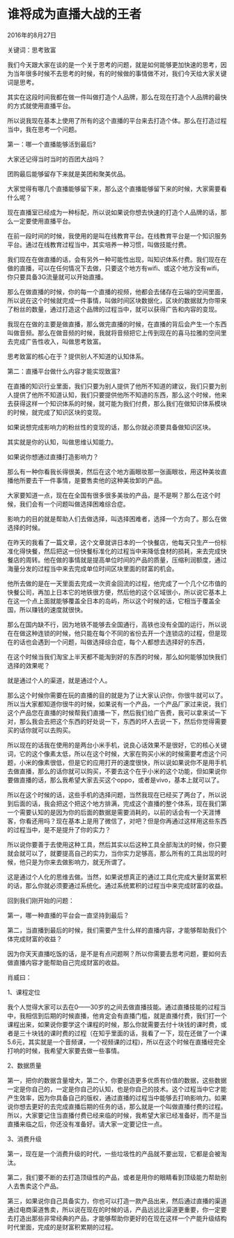 # 谁将成为直播大战的王者

2016年的8月27日

关键词：思考致富

我们今天跟大家在谈的是一个关于思考的问题，就是如何能够更加快速的思考，因为当年很多时候不去思考的时候，有的时候做的事情做不对，我们今天给大家关键词是思考。

其实在这段时间我都在做一件叫做打造个人品牌，那么在现在打造个人品牌的最快的方式就使用直播平台。

所以说我现在基本上使用了所有的这个直播的平台来去打造个体。那么在打造过程当中，我在思考一个问题。

第一：哪一个直播能够活到最后?

大家还记得当时当时的百团大战吗？

团购最后能够留存下来就是美团和聚美优品。

大家觉得有哪几个直播能够留下来，那么这个直播能够留下来的时候，大家需要看什么呢？

现在直播室已经成为一种标配，所以说如果说你想去快速的打造个人品牌的话，那么一定要使用直播平台。

在前一段时间的时候，我使用的是叫在线教育平台。在线教育平台是一个知识服务平台。通过在线教育过程当中，其实培养一种习惯，叫做技能付费。

我们现在在做直播的话，会有另外一种可能性出现，叫知识体系付费。我们现在在做的直播，可以在任何情况下去做，只要这个地方有wifi、或这个地方没有wifi，你只要具备3G流量就可以开始直播。

那么在做直播的时候，你的每一个直播的视频，他都会去储存在云端的空间里面，所以说在这个时候就完成一件事情，叫做时间区块数据化，区块的数据就为你带来了粉丝的数量，通过打造这个品牌的过程当中，就可以获得广告和内容的变现。

我现在在做的主要是做直播，那么做完直播的时候，在直播的背后会产生一个东西叫做音频。那么在做音频的时候，我就将音频把它上传到现在的喜马拉雅的空间里去完成广告性收入，叫做思考致富。

思考致富的核心在于？提供别人不知道的认知体系。

第二：直播平台做什么内容才能实现致富?

在直播的知识行业里面，我们只要为别人提供了他所不知道的建议，我们只要为别人提供了他所不知道认知，我们只要提供他所不知道的东西，那么这个时候，他来去获得这样一个知识体系的时候，就可能为我们付费，那么我们在做知识体系模块的时候，就完成了知识区块的变现。

如果说想完成影响力的粉丝性的变现的话，那么你就必须要具备做知识区块。

其实就是你的认知，叫做思维认知能力。

如果说你想通过直播打造影响力？

那么有一种你看我长得很美，然后在这个地方画眼妆那一张画眼妆，用这种美妆直播他所要去干一件事情，是要售卖他的这种美妆卸的产品。

大家要知道一点，现在在全国有很多很多美妆的产品，是不是啊？那么在这个时候，我们会有一个问题叫做选择困难综合症。

影响力的目的就是帮助人们去做选择，叫选择困难者，选择一个方向了。那么在做选择的时候。

在昨天的我看了一篇文章，这个文章就讲日本的一个快餐店，他每天只生产一份标准化得快餐，然后把这一份快餐标准化的过程当中来降低食材的损耗，来去完成快餐店的周转。他在做的事情就是提高单位时间的产品的质量，压缩利润额度，通过海量分发的过程当中来去完成单位时间区块里面的财富的机会。

他所去做的是在一天里面去完成一次资金回流的过程，他完成了一个几个亿市值的快餐公司，再加上日本它的地铁很方便，然后他的这个区域很小，所以说它基本上在这一个点上面就能够覆盖全日本的岛屿，所以这个时候的话，它相当于覆盖全国，所以赚钱的速度就很快。

那么在国内缺不行，因为地铁不能够去全国通行，高铁也没有全国的运行，所以说在在做这种连锁的时候，他只能在每个不同的省份去开一个连锁店的过程，但是现在的话也会遇到一个问题，叫做选择综合症，每个人都想去选择好的东西，

在这个时候当我们淘宝上半天都不能淘到好的东西的时候，那么如何能够加快我们选择的效果呢？

就是通过个人的渠道，就是通过个人。

那么这个时候你需要在玩的直播的目的就是为了让大家认识你，你很牛就可以了。所以当大家都知道你很牛的时候，如果说有一个产品，一个产品厂家过来说，我们这个产品您在直播的时候帮我们直播一下，然后我们给广告费，我可以拿来试一下对，那么我会去把这个东西的好处说一下，东西的坏人去说一下，然后你觉得需要买的话你就可以去购买。

所以现在的话我在使用的是两台小米手机，说良心话效果不是很好，它的核心关键词，它的这个像素太低，所以在这个时候，大家在购买小米的时候需要考虑这个问题，小米的像素很低，但是它的应用打开的速度很快，所以说如果说你不是用手机去做直播，那么的话你就可以购买，不要去这个在乎小米的这个功能，但如果说你要做直播的话，那么我希望大家去买这个oppo，或者是vivo，基本上就可以了。

所以在这个时候的话，这些手机的选择问题，当然我现在已经买了两台了，所以说到后面的话，我会把这个把这个地方排满，完成这个直播的整个体系，现在我们第一个需要认知的是因为你的后面的数据是需要消耗的，以前的话会有一个天涯博客，你看还用吗？现在基本上是用了微信了，对吧？但是你再通过这样用这些东西的过程当中，是不是提升了你的实力？

所以说你要善于去使用这种工具，然后其实以后这种工具全部淘汰的时候，你只要就会就可以了，就要提高自己的实力，当你实力足够高，那么所有的工具出现的时候，他只是为你来去做影响力，就无所谓了。

这是通过个人化的思维去做。当然，如果说想真正的通过工具化完成大量财富累积的话，那么你就必须要通过系统化。通过系统累积的过程当中来完成财富的收益。

回到我们刚开始的问题：

第一，哪一种直播的平台会一直坚持到最后？

第二，当直播到最后的时候，我们需要产生什么样的直播内容，才能够帮助我们个体完成财富的收益？

因为你天天直播吃饭的话，是不是有点问题啊？所以你需要去思考问题，要如何去做直播内容才能帮助自己完成财富的收益。

肖威曰：

1、课程定位

我个人觉得大家可以去在0——30岁的之间去做直播技能。通过直播技能的过程当中，我相信到后期的时候直播，他肯定会有直播门槛，就是直播付费，我们打一个课程出来，如果说你要学这个课程的时候，那么你就需要去付十块钱的课时费，或者是三十块钱的课时费的过程（在知乎里面的话，我看了一下，现在还做了一个课5.6元，其实就是一个音频课，一个视频课的过程)，所以在这个时候在直播经完全打响的时候，我希望大家要去做一些事情。

2、数据质量

第一，把你的数据含量增大，第二个，你要创造更多优质有价值的数据，这些数据一定是你自己的，一定是你自己的认知，也是你自己的技术。这个过程当中它才能产生效率，因为你具备自己的版权，通过直播的过程当中能够去打响影响力。如果说你想去更好的去完成直播后期的任务的话，那么就是一个叫做直播付费的过程。所以，大家要记住当直播付费已经来临的时候，我希望大家已经准备好，而不是当直播来临之后，你还没有准备好。请大家一定要记住一点。

3、消费升级

第一，现在是一个消费升级的时代，一些垃圾性的产品就不要出现，它都是会被淘汰。

第二，我们要不断的去打造顶级性的产品，或者是用你的眼睛看到顶级能力帮助别人去售卖这个产品。

第三，如果说你自己具备实力，你也可以打造一款产品出来，然后通过直播的渠道通过电商渠道售卖，所以说在现在的时候的话，产品远远比渠道更重要，你一定要去打造出那些非常经典的产品，才能够帮助你更好的在现在这样一个产能升级结构时代里面，完成的是财富积累期的过程。
